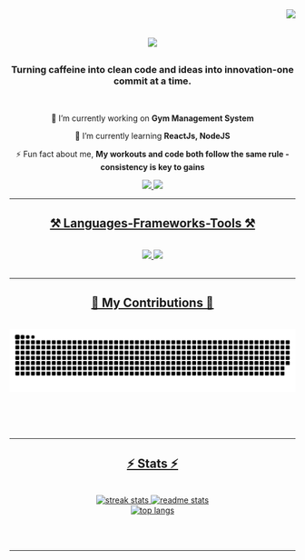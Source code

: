 <img align="right" src="https://visitor-badge.laobi.icu/badge?page_id=TNishan10.TNishan10" />

<h1 align="center">
    <img src="https://readme-typing-svg.herokuapp.com/?font=Righteous&size=35&center=true&vCenter=true&width=500&height=70&duration=4000&lines=Hi+There!+👋;+I'm+Nishan!;" />
</h1>

<h3 align="center">Turning caffeine into clean code and ideas into innovation-one commit at a time.</h3>

<br/>

<div align="center">
 
 🔭 I’m currently working on **Gym Management System**
 
 🌱 I’m currently learning **ReactJs, NodeJS**

⚡ Fun fact about me, **My workouts and code both follow the same rule - consistency is key to gains**

 </div>
 
<div align="center"> 
  <a href="mailto:tnishant110@gmail.com">
    <img src="https://img.shields.io/badge/Gmail-333333?style=for-the-badge&logo=gmail&logoColor=red" />
  </a>
  <a href="https://github.com/TNishan10/TNishan10.git" target="_blank">
    <img src="https://img.shields.io/badge/LinkedIn-0077B5?style=for-the-badge&logo=linkedin&logoColor=white" target="_blank" />
  
</div>

 <hr/>
 
<h2 align="center">⚒️ Languages-Frameworks-Tools ⚒️</h2>
<br/>
<div align="center">
    <img src="https://skillicons.dev/icons?i=javascript,react,nodejs,java,python,bootstrap,tailwind,html,css" />
    <img src="https://skillicons.dev/icons?i=mysql,git,github,vscode,eclipse,figma,windows,linux" /><br>
</div>

<br/>
<hr/>

<div align="center">
  <h2>🐍 My Contributions 🐍</h2>
  <br>
  <img alt="snake eating my contributions" src="https://raw.githubusercontent.com/TNishan10/TNishan10/output/github-contribution-grid-snake.svg" />
  
  <br/><br/><br/>
</div>

<hr/>

<h2 align="center">⚡ Stats ⚡</h2>
<br>
<div align=center>
  <img width=390 src="https://streak-stats.demolab.com/?user=TNishan10&count_private=true&theme=react&border_radius=10" alt="streak stats"/>
  <img width=390 src="https://github-readme-stats.vercel.app/api?username=TNishan10&count_private=true&show_icons=true&theme=react&rank_icon=github&border_radius=10" alt="readme stats" />
  <br/>
  <img width=325 align="center" src="https://github-readme-stats-salesp07.vercel.app/api/top-langs/?username=TNishan10&hide=HTML&langs_count=8&layout=compact&theme=react&border_radius=10&size_weight=0.5&count_weight=0.5&exclude_repo=github-readme-stats" alt="top langs" />
</div>

<br/><br/>

<hr/>

<br/>

<br/>
